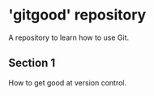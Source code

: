 # 'gitgood' repository

A repository to learn how to use Git.

## Section 1
How to get good at version control.